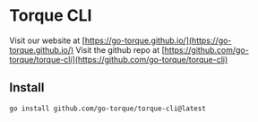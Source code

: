 # Torque CLI

Visit our website at [https://go-torque.github.io/](https://go-torque.github.io/)
Visit the github repo at [https://github.com/go-torque/torque-cli](https://github.com/go-torque/torque-cli)

## Install

```sh
go install github.com/go-torque/torque-cli@latest
```
